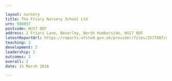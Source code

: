 ```yaml
---

layout: nursery
title: The Friary Nursery School Ltd
urn: 500857
postcode: HU17 0DF
address: 2 Friars Lane, Beverley, North Humberside, HU17 0DF
latestReportUrl: https://reports.ofsted.gov.uk/provider/files/2577887/urn/500857.pdf
teaching: 2
development: 2
leadership: 2
outcomes: 2
overall: 2
date: 15 March 2016

---
```


